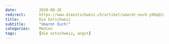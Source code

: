 ```yaml
---
date:          2020-08-26
redirect:      https://www.dieostschweiz.ch/artikel/umarmt-euch-y98qQJx
title:         Die Ostschweiz
subtitle:      "Umarmt Euch!"
categories:    Medien
tags:          [die ostschweiz, angst]
---
```

